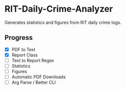 # RIT-Daily-Crime-Analyzer
Generates statistics and figures from RIT daily crime logs.

## Progress
* [x] PDF to Text
* [x] Report Class
* [ ] Text to Report Regex
* [ ] Statistics
* [ ] Figures
* [ ] Automatic PDF Downloads
* [ ] Arg Parse / Better CLI

